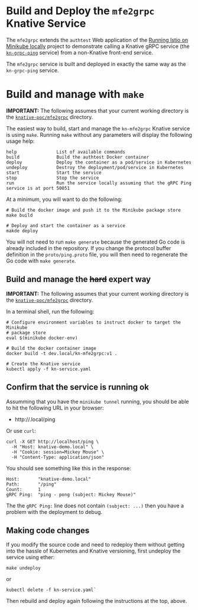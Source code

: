 # Build and Deploy the `mfe2grpc` Knative Service

The `mfe2grpc` extends the `authtest` Web application of the [Running Istio on Minikube locally](https://github.com/mikebway/k8s-istio-poc) project to 
demonstrate calling a Knative gRPC service (the [`kn-grpc-ping`](svc-grpc.md) service) from a non-Knative 
front-end service. 

The `mfe2grpc` service is built and deployed in exactly the same way as the `kn-grpc-ping` service. 

# Build and manage with `make`

**IMPORTANT:** The following assumes that your current working directory is the [`knative-poc/mfe2grpc`](../mfe2grpc)
directory.

The easiest way to build, start and manage the `kn-mfe2grpc` Knative service is using `make`. Running `make` without any
parameters will display the following usage help:

```text
help               List of available commands
build              Build the authtest Docker container
deploy             Deploy the container as a pod/service in Kubernetes
undeploy           Destroy the deployment/pod/service in Kubernetes
start              Start the service
stop               Stop the service
run                Run the service locally assuming that the gRPC Ping service is at port 50051
```

At a minimum, you will want to do the following:

```shell
# Build the docker image and push it to the Minikube package store 
make build

# Deploy and start the container as a service
makde deploy
```

You will not need to run `make generate` because the generated Go code is already included in the repository. If you 
change the protocol buffer definition in the `proto/ping.proto` file, you will then need to regenerate the Go code with
`make generate`.

## Build and manage the ~~hard~~ expert way

**IMPORTANT:** The following assumes that your current working directory is the [`knative-poc/mfe2grpc`](../mfe2grpc)
directory.

In a terminal shell, run the following:

```shell
# Configure environment variables to instruct docker to target the Minikube
# package store
eval $(minikube docker-env)

# Build the docker container image
docker build -t dev.local/kn-mfe2grpc:v1 .

# Create the Knative service  
kubectl apply -f kn-service.yaml
```

## Confirm that the service is running ok

Assumming that you have the `minikube tunnel` running, you should be able to hit the following URL in your browser:

* http://<your-system-name>.local/ping

Or use `curl`:

```shell
curl -X GET http://localhost/ping \
  -H "Host: knative-demo.local" \
  -H "Cookie: session=Mickey Mouse" \
  -H "Content-Type: application/json" 
````

You should see something like this in the response:

```text
Host:		"knative-demo.local"
Path:		"/ping"
Count:		1
gRPC Ping:	"ping - pong (subject: Mickey Mouse)"
```

The the `gRPC Ping:` line does not contain `(subject: ...)` then you have a problem with the deployment to debug.

## Making code changes

If you modify the source code and need to redeploy them without getting into the hassle of Kubernetes and Knative
versioning, first undeploy the service using ether:

```text
make undeploy
```

or

```text
kubectl delete -f kn-service.yaml`
```

Then rebuild and deploy again following the instructions at the top, above.
